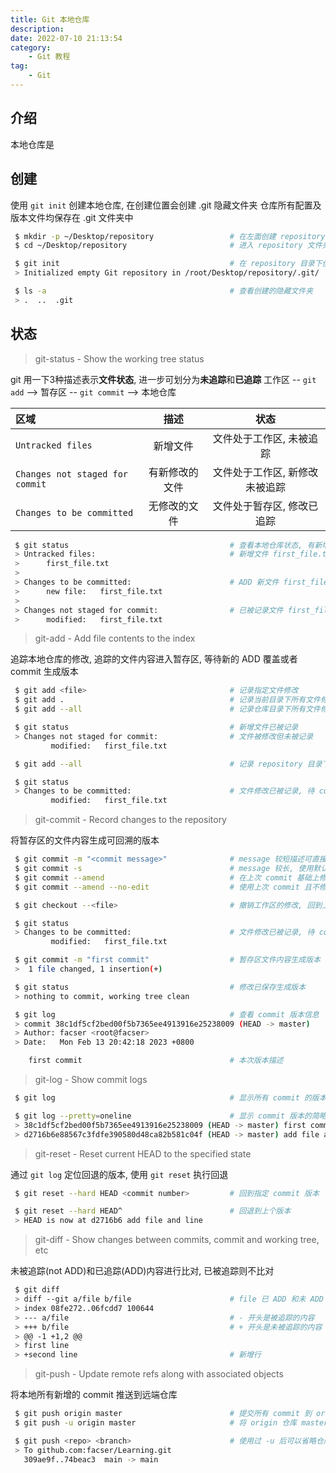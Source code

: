```yaml
---
title: Git 本地仓库
description: 
date: 2022-07-10 21:13:54
category:
    - Git 教程
tag:
    - Git
---
```


## 介绍

本地仓库是

## 创建

使用 `git init` 创建本地仓库, 在创建位置会创建 .git 隐藏文件夹
仓库所有配置及版本文件均保存在 .git 文件夹中

```bash
 $ mkdir -p ~/Desktop/repository                 # 在左面创建 repository 文件夹 
 $ cd ~/Desktop/repository                       # 进入 repository 文件夹

 $ git init                                      # 在 repository 目录下创建本地仓库
 > Initialized empty Git repository in /root/Desktop/repository/.git/

 $ ls -a                                         # 查看创建的隐藏文件夹
 > .  ..  .git
```

## 状态

> git-status - Show the working tree status

git 用一下3种描述表示**文件状态**, 进一步可划分为**未追踪**和**已追踪**
工作区 -- `git add` --> 暂存区 -- `git commit` --> 本地仓库

|区域|描述|状态|
|:--|:--:|:--:|
|`Untracked files`|新增文件|文件处于工作区, 未被追踪|
|`Changes not staged for commit`|有新修改的文件|文件处于工作区, 新修改未被追踪|
|`Changes to be committed`|无修改的文件|文件处于暂存区, 修改已追踪|

```bash
 $ git status                                    # 查看本地仓库状态, 有新增文件未被记录
 > Untracked files:                              # 新增文件 first_file.txt
 >      first_file.txt
 >
 > Changes to be committed:                      # ADD 新文件 first_file.txt, 待 commit
 >      new file:   first_file.txt
 >
 > Changes not staged for commit:                # 已被记录文件 first_file.txt，又有新修改但未被记录
 >      modified:   first_file.txt
```

> git-add - Add file contents to the index

追踪本地仓库的修改, 追踪的文件内容进入暂存区, 等待新的 ADD 覆盖或者 commit 生成版本

```bash
 $ git add <file>                                # 记录指定文件修改
 $ git add .                                     # 记录当前目录下所有文件修改(上层文件未记录)
 $ git add --all                                 # 记录仓库目录下所有文件修改(推荐)

 $ git status                                    # 新增文件已被记录
 > Changes not staged for commit:                # 文件被修改但未被记录
         modified:   first_file.txt

 $ git add --all                                 # 记录 repository 目录下所有修改

 $ git status
 > Changes to be committed:                      # 文件修改已被记录, 待 commit
         modified:   first_file.txt
```

> git-commit - Record changes to the repository

将暂存区的文件内容生成可回溯的版本

```bash
 $ git commit -m "<commit message>"              # message 较短描述可直接填写
 $ git commit -s                                 # message 较长, 使用默认编辑器编辑 commit
 $ git commit --amend                            # 在上次 commit 基础上修改, 并替换原来的 commit
 $ git commit --amend --no-edit                  # 使用上次 commit 且不修改, 即本次 commit 和上次合并

 $ git checkout --<file>                         # 撤销工作区的修改, 回到上次 commit 状态

 $ git status
 > Changes to be committed:                      # 文件修改已被记录, 待 commit
         modified:   first_file.txt

 $ git commit -m "first commit"                  # 暂存区文件内容生成版本
 >  1 file changed, 1 insertion(+)

 $ git status                                    # 修改已保存生成版本
 > nothing to commit, working tree clean

 $ git log                                       # 查看 commit 版本信息
 > commit 38c1df5cf2bed00f5b7365ee4913916e25238009 (HEAD -> master)
 > Author: facser <root@facser>
 > Date:   Mon Feb 13 20:42:18 2023 +0800

    first commit                                 # 本次版本描述 
```

> git-log - Show commit logs

```bash
 $ git log                                       # 显示所有 commit 的版本的详细信息

 $ git log --pretty=oneline                      # 显示 commit 版本的简略信息
 > 38c1df5cf2bed00f5b7365ee4913916e25238009 (HEAD -> master) first commit
 > d2716b6e88567c3fdfe390580d48ca82b581c04f (HEAD -> master) add file and line
```

> git-reset - Reset current HEAD to the specified state

通过 `git log` 定位回退的版本, 使用 `git reset` 执行回退

```bash
 $ git reset --hard HEAD <commit number>         # 回到指定 commit 版本

 $ git reset --hard HEAD^                        # 回退到上个版本
 > HEAD is now at d2716b6 add file and line
```

> git-diff - Show changes between commits, commit and working tree, etc

未被追踪(not ADD)和已追踪(ADD)内容进行比对, 已被追踪则不比对

```bash
 $ git diff
 > diff --git a/file b/file                      # file 已 ADD 和未 ADD 比对
 > index 08fe272..06fcdd7 100644
 > --- a/file                                    # - 开头是被追踪的内容
 > +++ b/file                                    # + 开头是未被追踪的内容
 > @@ -1 +1,2 @@
 > first line
 > +second line                                  # 新增行
```

> git-push - Update remote refs along with associated objects

将本地所有新增的 commit 推送到远端仓库

```bash
 $ git push origin master                        # 提交所有 commit 到 origin 仓库的 master 分支
 $ git push -u origin master                     # 将 origin 仓库 master 分支作为拉取和推送的默认值

 $ git push <repo> <branch>                      # 使用过 -u 后可以省略仓库和分支
 > To github.com:facser/Learning.git
   309ae9f..74beac3  main -> main
```
